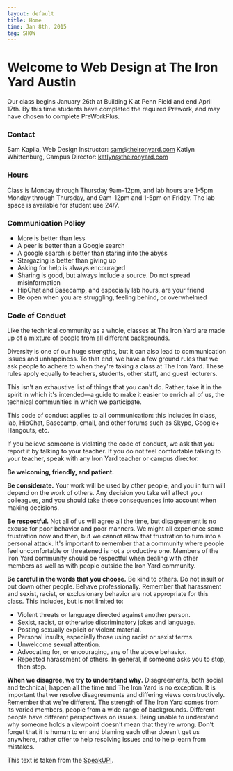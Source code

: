 ```yaml
---
layout: default
title: Home
time: Jan 8th, 2015
tag: SHOW
---
```

# Welcome to Web Design at The Iron Yard Austin
Our class begins January 26th at Building K at Penn Field and end April 17th.
By this time students have completed the required Prework, and may have chosen to complete PreWorkPlus.

### Contact
Sam Kapila, Web Design Instructor: sam@theironyard.com
Katlyn Whittenburg, Campus Director: katlyn@theironyard.com

### Hours
Class is Monday through Thursday 9am–12pm, and lab hours are 1-5pm Monday through Thursday, and 9am-12pm and 1-5pm on Friday. The lab space is available for student use 24/7.

### Communication Policy
* More is better than less
* A peer is better than a Google search
* A google search is better than staring into the abyss
* Stargazing is better than giving up
* Asking for help is always encouraged
* Sharing is good, but always include a source. Do not spread misinformation
* HipChat and Basecamp, and especially lab hours, are your friend
* Be open when you are struggling, feeling behind, or overwhelmed

### Code of Conduct
Like the technical community as a whole, classes at The Iron Yard are made up of a mixture of people from all different backgrounds.

Diversity is one of our huge strengths, but it can also lead to communication issues and unhappiness. To that end, we have a few ground rules that we ask people to adhere to when they're taking a class at The Iron Yard. These rules apply equally to teachers, students, other staff, and guest lecturers.

This isn't an exhaustive list of things that you can't do. Rather, take it in the spirit in which it's intended—a guide to make it easier to enrich all of us, the technical communities in which we participate.

This code of conduct applies to all communication: this includes in class, lab, HipChat, Basecamp, email, and other forums such as Skype, Google+ Hangouts, etc.

If you believe someone is violating the code of conduct, we ask that you report it by talking to your teacher. If you do not feel comfortable talking to your teacher, speak with any Iron Yard teacher or campus director.

**Be welcoming, friendly, and patient.**

**Be considerate.** Your work will be used by other people, and you in turn will depend on the work of others. Any decision you take will affect your colleagues, and you should take those consequences into account when making decisions.

**Be respectful.** Not all of us will agree all the time, but disagreement is no excuse for poor behavior and poor manners. We might all experience some frustration now and then, but we cannot allow that frustration to turn into a personal attack. It's important to remember that a community where people feel uncomfortable or threatened is not a productive one. Members of the Iron Yard community should be respectful when dealing with other members as well as with people outside the Iron Yard community.

**Be careful in the words that you choose.** Be kind to others. Do not insult or put down other people. Behave professionally. Remember that harassment and sexist, racist, or exclusionary behavior are not appropriate for this class. This includes, but is not limited to:

* Violent threats or language directed against another person.
* Sexist, racist, or otherwise discriminatory jokes and language.
* Posting sexually explicit or violent material.
* Personal insults, especially those using racist or sexist terms.
* Unwelcome sexual attention.
* Advocating for, or encouraging, any of the above behavior.
* Repeated harassment of others. In general, if someone asks you to stop, then stop.

**When we disagree, we try to understand why.** Disagreements, both social and technical, happen all the time and The Iron Yard is no exception. It is important that we resolve disagreements and differing views constructively. Remember that we're different. The strength of The Iron Yard comes from its varied members, people from a wide range of backgrounds. Different people have different perspectives on issues. Being unable to understand why someone holds a viewpoint doesn't mean that they're wrong. Don't forget that it is human to err and blaming each other doesn't get us anywhere, rather offer to help resolving issues and to help learn from mistakes.

This text is taken from the [SpeakUP!](http://speakup.io/coc.html).




<!--

## Course Timeline

### Week 1
* Computer Setup (CLI tools, home-brew, sass, bourbon, etc)
* File structure, working with a mac, asset management
* Web Design overview and workflow
* Critiquing and giving and getting feedback
* Git and Github (Version control, Repos and branches,
* HTML (syntax, html, body, link, a, em, strong, h1-h6, p, span, img, ul/ol, li)
* CSS (box model: width, height, padding, margins, positioning)
* Classes and ids, attributes, accessibility in code.
* Photoshop and Illustrator intros (Photoshop Save for Web, vector versus pixel, jpg, gifs, pngs, svg (general), Resolution, RGB vs CMYK)


### Week 2
* CSS continued (floats, displays)
* Sass, bourbon
* Responsive Web Design
* Good practices (reviewed)
* Multi-browser design (resets, testing)
* Image editing (images and adjustments palette)
* Pen tool and identity and icon building


### Week 3
* UX (general, good practices, tools for UX on the web)
* Accessibility in theory (continued)
* Grids (intro)
* Sketching + mobile first
* Prototyping
* Wire-framing / Prototyping
* StyleTile / Element Collages
* Photoshop and Illustrator deep dive


### Week 4
* Foundations and Principles, Design as problem solving
* Gestalt Theory, Rams’ 10 principles of design, good design and pixel perfect precision
* Grid-based design (advanced)
* Typography


### Week 5
* Typography continued
* UI continued
* Color Theory
* Buttons, inputs,


### Week 6


### Week 7
* Basics of Javascript
* jQuery
* Plug-ins
* Closures


### Week 8
* Emailing Styling

### Week 9
* Budgeting time
* Writing
* presentation skills
* Resumes & Cover letters, Social
* Personal branding
* Social media


### Week 10–12
* Final Projects
* Website
* Brand Guide (coded)
* icon set

 -->


